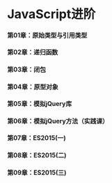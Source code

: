 # JavaScript进阶

#### 第01章：原始类型与引用类型

#### 第02章：递归函数

#### 第03章：闭包

#### 第04章：原型对象

#### 第05章：模拟jQuery库

#### 第06章：模拟jQuery方法（实践课）

#### 第07章：ES2015(一)

#### 第08章：ES2015(二)

#### 第09章：ES2015(三)